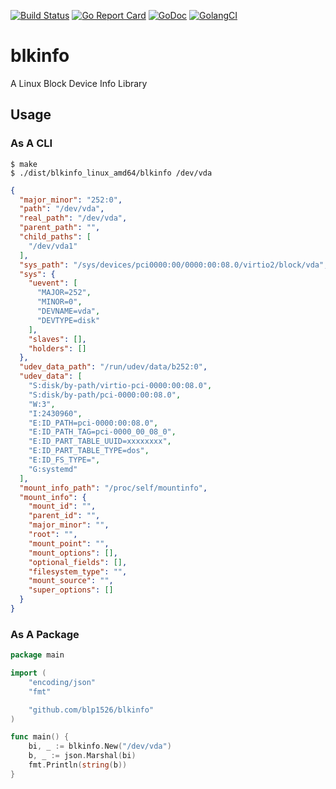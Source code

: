 [![Build Status](https://travis-ci.org/blp1526/blkinfo.svg?branch=master)](https://travis-ci.org/blp1526/blkinfo)
[![Go Report Card](https://goreportcard.com/badge/github.com/blp1526/blkinfo)](https://goreportcard.com/report/github.com/blp1526/blkinfo)
[![GoDoc](https://godoc.org/github.com/blp1526/blkinfo?status.svg)](https://godoc.org/github.com/blp1526/blkinfo)
[![GolangCI](https://golangci.com/badges/github.com/blp1526/blkinfo.svg)](https://golangci.com/r/github.com/blp1526/blkinfo)

# blkinfo

A Linux Block Device Info Library

## Usage

### As A CLI

```
$ make
$ ./dist/blkinfo_linux_amd64/blkinfo /dev/vda
```

```json
{
  "major_minor": "252:0",
  "path": "/dev/vda",
  "real_path": "/dev/vda",
  "parent_path": "",
  "child_paths": [
    "/dev/vda1"
  ],
  "sys_path": "/sys/devices/pci0000:00/0000:00:08.0/virtio2/block/vda",
  "sys": {
    "uevent": [
      "MAJOR=252",
      "MINOR=0",
      "DEVNAME=vda",
      "DEVTYPE=disk"
    ],
    "slaves": [],
    "holders": []
  },
  "udev_data_path": "/run/udev/data/b252:0",
  "udev_data": [
    "S:disk/by-path/virtio-pci-0000:00:08.0",
    "S:disk/by-path/pci-0000:00:08.0",
    "W:3",
    "I:2430960",
    "E:ID_PATH=pci-0000:00:08.0",
    "E:ID_PATH_TAG=pci-0000_00_08_0",
    "E:ID_PART_TABLE_UUID=xxxxxxxx",
    "E:ID_PART_TABLE_TYPE=dos",
    "E:ID_FS_TYPE=",
    "G:systemd"
  ],
  "mount_info_path": "/proc/self/mountinfo",
  "mount_info": {
    "mount_id": "",
    "parent_id": "",
    "major_minor": "",
    "root": "",
    "mount_point": "",
    "mount_options": [],
    "optional_fields": [],
    "filesystem_type": "",
    "mount_source": "",
    "super_options": []
  }
}
```

### As A Package

```go
package main

import (
	"encoding/json"
	"fmt"

	"github.com/blp1526/blkinfo"
)

func main() {
	bi, _ := blkinfo.New("/dev/vda")
	b, _ := json.Marshal(bi)
	fmt.Println(string(b))
}
```
